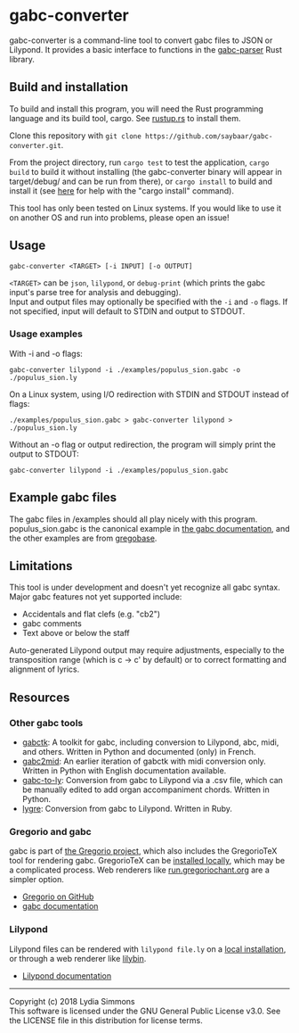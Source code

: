 # gabc-converter
gabc-converter is a command-line tool to convert gabc files to JSON or Lilypond. It provides a basic interface to functions in the [gabc-parser](https://github.com/saybaar/gabc-parser) Rust library.

## Build and installation
To build and install this program, you will need the Rust programming language and its build tool, cargo. See [rustup.rs](https://rustup.rs/) to install them.

Clone this repository with `git clone https://github.com/saybaar/gabc-converter.git`.

From the project directory, run `cargo test` to test the application, `cargo build` to build it without installing (the gabc-converter binary will appear in target/debug/ and can be run from there), or `cargo install` to build and install it (see [here](https://doc.rust-lang.org/book/second-edition/ch14-04-installing-binaries.html) for help with the "cargo install" command).  

This tool has only been tested on Linux systems. If you would like to use it on another OS and run into problems, please open an issue!

## Usage
```
gabc-converter <TARGET> [-i INPUT] [-o OUTPUT]
```
`<TARGET>` can be `json`, `lilypond`, or `debug-print` (which prints the gabc input's parse tree for analysis and debugging).  
Input and output files may optionally be specified with the `-i` and `-o` flags. If not specified, input will default to STDIN and output to STDOUT.

### Usage examples
With -i and -o flags:
```
gabc-converter lilypond -i ./examples/populus_sion.gabc -o ./populus_sion.ly
```
On a Linux system, using I/O redirection with STDIN and STDOUT instead of flags:
```
./examples/populus_sion.gabc > gabc-converter lilypond > ./populus_sion.ly
```
Without an -o flag or output redirection, the program will simply print the output to STDOUT:
```
gabc-converter lilypond -i ./examples/populus_sion.gabc
```

## Example gabc files
The gabc files in /examples should all play nicely with this program. populus_sion.gabc is the canonical example in [the gabc documentation](http://gregorio-project.github.io/gabc/details.html), and the other examples are from [gregobase](https://gregobase.selapa.net/).

## Limitations
This tool is under development and doesn't yet recognize all gabc syntax. Major gabc features not yet supported include:
* Accidentals and flat clefs (e.g. "cb2")
* gabc comments
* Text above or below the staff

Auto-generated Lilypond output may require adjustments, especially to the transposition range (which is c -> c' by default) or to correct formatting and alignment of lyrics.  

## Resources
### Other gabc tools
* [gabctk](https://github.com/jperon/gabctk): A toolkit for gabc, including conversion to Lilypond, abc, midi, and others. Written in Python and documented (only) in French.
* [gabc2mid](https://github.com/jperon/gabc2mid): An earlier iteration of gabctk with midi conversion only. Written in Python with English documentation available.
* [gabc-to-ly](https://github.com/ahinkley/gabc-to-ly): Conversion from gabc to Lilypond via a .csv file, which can be manually edited to add organ accompaniment chords. Written in Python.
* [lygre](https://github.com/igneus/lygre): Conversion from gabc to Lilypond. Written in Ruby.

### Gregorio and gabc
gabc is part of [the Gregorio project](http://gregorio-project.github.io/index.html), which also includes the GregorioTeX tool for rendering gabc. GregorioTeX can be [installed locally](http://gregorio-project.github.io/installation.html), which may be a complicated process. Web renderers like [run.gregoriochant.org](http://run.gregoriochant.org) are a simpler option.  
* [Gregorio on GitHub](https://github.com/gregorio-project/gregorio)
* [gabc documentation](http://gregorio-project.github.io/gabc/index.html)

### Lilypond
Lilypond files can be rendered with `lilypond file.ly` on a [local installation](http://lilypond.org/download.html), or through a web renderer like [lilybin](http://lilybin.com/). 
* [Lilypond documentation](http://lilypond.org/manuals.html)
_______________
Copyright (c) 2018 Lydia Simmons  
This software is licensed under the GNU General Public License v3.0. See the LICENSE file in this distribution for license terms.
